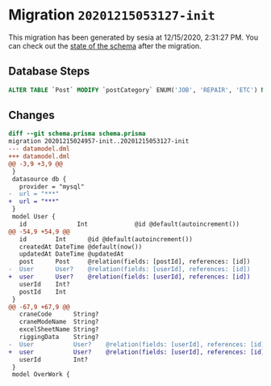 # Migration `20201215053127-init`

This migration has been generated by sesia at 12/15/2020, 2:31:27 PM.
You can check out the [state of the schema](./schema.prisma) after the migration.

## Database Steps

```sql
ALTER TABLE `Post` MODIFY `postCategory` ENUM('JOB', 'REPAIR', 'ETC') NOT NULL
```

## Changes

```diff
diff --git schema.prisma schema.prisma
migration 20201215024957-init..20201215053127-init
--- datamodel.dml
+++ datamodel.dml
@@ -3,9 +3,9 @@
 }
 datasource db {
   provider = "mysql"
-  url = "***"
+  url = "***"
 }
 model User {
   id              Int             @id @default(autoincrement())
@@ -54,9 +54,9 @@
   id        Int      @id @default(autoincrement())
   createdAt DateTime @default(now())
   updatedAt DateTime @updatedAt
   post      Post     @relation(fields: [postId], references: [id])
-  User      User?    @relation(fields: [userId], references: [id])
+  user      User?    @relation(fields: [userId], references: [id])
   userId    Int?
   postId    Int
 }
@@ -67,9 +67,9 @@
   craneCode      String?
   craneModeName  String?
   excelSheetName String?
   riggingData    String?
-  User           User?    @relation(fields: [userId], references: [id])
+  user           User?    @relation(fields: [userId], references: [id])
   userId         Int?
 }
 model OverWork {
```


